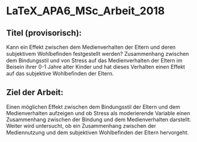 # LaTeX_APA6_MSc_Arbeit_2018

## Titel (provisorisch): 
Kann ein Effekt zwischen dem Medienverhalten der Eltern und deren subjektivem Wohlbeﬁnden festgestellt werden? Zusammenhang zwischen dem Bindungsstil und von Stress auf das Medienverhalten der Eltern im Beisein ihrer 0-1 Jahre alter Kinder und hat dieses Verhalten einen Effekt auf das subjektive Wohlbeﬁnden der Eltern.

## Ziel der Arbeit: 
Einen möglichen Effekt zwischen dem Bindungsstil der Eltern und dem Medienverhalten aufzeigen und ob Stress als moderierende Variable einen Zusammenhang zwischen der Bindung und dem Medienverhalten darstellt. Weiter wird untersucht, ob ein Zusammenhang zwischen der Mediennutzung und dem subjektiven Wohlbeﬁnden der Eltern hervorgeht.
